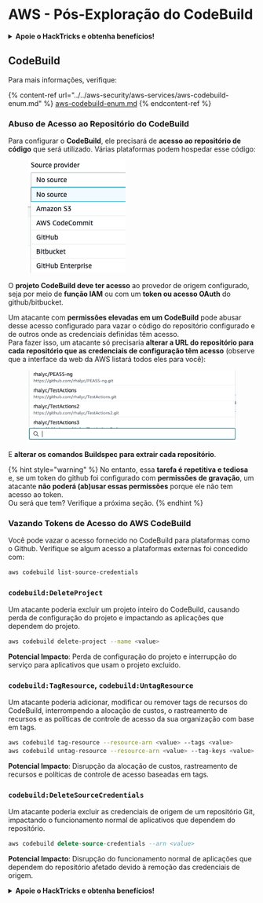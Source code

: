 # AWS - Pós-Exploração do CodeBuild

<details>

<summary><strong>Apoie o HackTricks e obtenha benefícios!</strong></summary>

* Se você deseja ver sua **empresa anunciada no HackTricks** ou se deseja acessar a **versão mais recente do PEASS ou baixar o HackTricks em PDF**, verifique os [**PLANOS DE ASSINATURA**](https://github.com/sponsors/carlospolop)!
* Obtenha o [**swag oficial do PEASS & HackTricks**](https://peass.creator-spring.com)
* Descubra [**A Família PEASS**](https://opensea.io/collection/the-peass-family), nossa coleção exclusiva de [**NFTs**](https://opensea.io/collection/the-peass-family)
* **Junte-se ao** 💬 [**grupo Discord**](https://discord.gg/hRep4RUj7f) ou ao [**grupo telegram**](https://t.me/peass) ou **siga-me** no **Twitter** 🐦 [**@carlospolopm**](https://twitter.com/carlospolopm)**.**
* **Compartilhe seus truques de hacking enviando PRs para os repositórios** [**HackTricks**](https://github.com/carlospolop/hacktricks) e [**HackTricks Cloud**](https://github.com/carlospolop/hacktricks-cloud) github.

</details>

## CodeBuild

Para mais informações, verifique:

{% content-ref url="../../aws-security/aws-services/aws-codebuild-enum.md" %}
[aws-codebuild-enum.md](../../aws-security/aws-services/aws-codebuild-enum.md)
{% endcontent-ref %}

### Abuso de Acesso ao Repositório do CodeBuild

Para configurar o **CodeBuild**, ele precisará de **acesso ao repositório de código** que será utilizado. Várias plataformas podem hospedar esse código:

<figure><img src="../../../.gitbook/assets/image (3) (5).png" alt=""><figcaption></figcaption></figure>

O **projeto CodeBuild deve ter acesso** ao provedor de origem configurado, seja por meio de **função IAM** ou com um **token ou acesso OAuth** do github/bitbucket.

Um atacante com **permissões elevadas em um CodeBuild** pode abusar desse acesso configurado para vazar o código do repositório configurado e de outros onde as credenciais definidas têm acesso.\
Para fazer isso, um atacante só precisaria **alterar a URL do repositório para cada repositório que as credenciais de configuração têm acesso** (observe que a interface da web da AWS listará todos eles para você):

<figure><img src="../../../.gitbook/assets/image (11).png" alt=""><figcaption></figcaption></figure>

E **alterar os comandos Buildspec para extrair cada repositório**.

{% hint style="warning" %}
No entanto, essa **tarefa é repetitiva e tediosa** e, se um token do github foi configurado com **permissões de gravação**, um atacante **não poderá (ab)usar essas permissões** porque ele não tem acesso ao token.\
Ou será que tem? Verifique a próxima seção.
{% endhint %}

### Vazando Tokens de Acesso do AWS CodeBuild

Você pode vazar o acesso fornecido no CodeBuild para plataformas como o Github. Verifique se algum acesso a plataformas externas foi concedido com:
```bash
aws codebuild list-source-credentials
```
### `codebuild:DeleteProject`

Um atacante poderia excluir um projeto inteiro do CodeBuild, causando perda de configuração do projeto e impactando as aplicações que dependem do projeto.
```bash
aws codebuild delete-project --name <value>
```
**Potencial Impacto**: Perda de configuração do projeto e interrupção do serviço para aplicativos que usam o projeto excluído.

### `codebuild:TagResource`, `codebuild:UntagResource`

Um atacante poderia adicionar, modificar ou remover tags de recursos do CodeBuild, interrompendo a alocação de custos, o rastreamento de recursos e as políticas de controle de acesso da sua organização com base em tags.
```bash
aws codebuild tag-resource --resource-arn <value> --tags <value>
aws codebuild untag-resource --resource-arn <value> --tag-keys <value>
```
**Potencial Impacto**: Disrupção da alocação de custos, rastreamento de recursos e políticas de controle de acesso baseadas em tags.

### `codebuild:DeleteSourceCredentials`

Um atacante poderia excluir as credenciais de origem de um repositório Git, impactando o funcionamento normal de aplicativos que dependem do repositório.
```sql
aws codebuild delete-source-credentials --arn <value>
```
**Potencial Impacto**: Disrupção do funcionamento normal de aplicações que dependem do repositório afetado devido à remoção das credenciais de origem.

<details>

<summary><strong>Apoie o HackTricks e obtenha benefícios!</strong></summary>

* Se você deseja ver sua **empresa anunciada no HackTricks** ou se deseja ter acesso à **versão mais recente do PEASS ou baixar o HackTricks em PDF**, verifique os [**PLANOS DE ASSINATURA**](https://github.com/sponsors/carlospolop)!
* Adquira o [**swag oficial do PEASS & HackTricks**](https://peass.creator-spring.com)
* Descubra [**A Família PEASS**](https://opensea.io/collection/the-peass-family), nossa coleção exclusiva de [**NFTs**](https://opensea.io/collection/the-peass-family)
* **Junte-se ao** 💬 [**grupo Discord**](https://discord.gg/hRep4RUj7f) ou ao [**grupo Telegram**](https://t.me/peass) ou **siga-me** no **Twitter** 🐦 [**@carlospolopm**](https://twitter.com/carlospolopm)**.**
* **Compartilhe suas técnicas de hacking enviando PRs para os repositórios do** [**HackTricks**](https://github.com/carlospolop/hacktricks) e [**HackTricks Cloud**](https://github.com/carlospolop/hacktricks-cloud) no GitHub.

</details>
